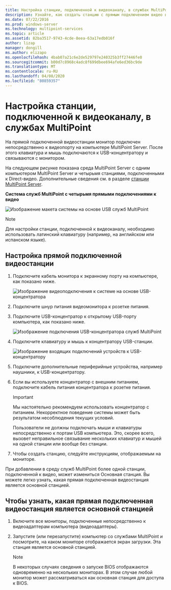 ```yaml
---
title: Настройка станции, подключенной к видеоканалу, в службах MultiPoint
description: Узнайте, как создать станцию с прямым подключением видео в службах MultiPoint.
ms.date: 07/22/2016
ms.prod: windows-server
ms.technology: multipoint-services
ms.topic: article
ms.assetid: 82ba3517-9743-4cde-8eea-63a17edb016f
author: lizap
manager: dongill
ms.author: elizapo
ms.openlocfilehash: 4bab07a21c6e2de529797e240325b3ff27446fe0
ms.sourcegitcommit: b00d7c8968c4adc8f699dbee694afe6ed36bc9de
ms.translationtype: MT
ms.contentlocale: ru-RU
ms.lasthandoff: 04/08/2020
ms.locfileid: "80859357"
---
```

# <a name="set-up-a-direct-video-connected-station-in-multipoint-services"></a>Настройка станции, подключенной к видеоканалу, в службах MultiPoint
На прямой подключенной видеостанции монитор подключен непосредственно к видеопорту на компьютере MultiPoint Server. После этого клавиатура и мышь подключаются к USB-концентратору и связываются с монитором.  
  
На следующем рисунке показана среда MultiPoint Server с одним компьютером MultiPoint Server и четырьмя станциями, подключенными к Direct-видео. Дополнительные сведения см. в разделе [станции MultiPoint Server](MultiPoint-services-Stations.md).  
  
**Система служб MultiPoint с четырьмя прямыми подключениями к видео**  
  
![Изображение макета системы на основе USB служб MultiPoint](./media/WMSMultiPointServerUSBSystemLayout.gif)  
  
> [!NOTE]  
> Для настройки станции, подключенной к видеоканалу, необходимо использовать латинский клавиатуру (например, на английском или испанском языке).  
  
## <a name="to-set-up-a-direct-video-connected-station"></a>Настройка прямой подключенной видеостанции  
  
1.  Подключите кабель монитора к экранному порту на компьютере, как показано ниже.  
  
    ![Изображение видеоподключения к системе на основе USB-концентратора](./media/WMSVideoConnection.gif) 
  
2.  Подключите шнур питания видеомонитора к розетке питания.  
  
3.  Подключите USB-концентратор к открытому USB-порту компьютера, как показано ниже.  
  
    ![Изображение подключения USB-концентратора служб MultiPoint](./media/WMSUSBHubConnection.gif)  
  
4.  Подключите клавиатуру и мышь к концентратору USB-станции.  
  
    ![Изображение входящих подключений устройств к USB-концентратору](./media/WMSUSBDeviceConnection.gif)  
  
5.  Подключите дополнительные периферийные устройства, например наушники, к USB-концентратору.  
  
6.  Если вы используете концентратор с внешним питанием, подключите кабель питания концентратора к розетке питания.  
  
    > [!IMPORTANT]  
    > Мы настоятельно рекомендуем использовать концентратор с питанием. Некорректное поведение системы может быть результатом несоблюдения текущих условий.  
    >   
    > Пользователи не должны подключать мыши и клавиатуры непосредственно к портам USB компьютера. Это, скорее всего, вызовет неправильное связывание нескольких клавиатур и мышей на одной станции или вообще без станции.  
  
7.  Чтобы создать станцию, следуйте инструкциям, отображаемым на мониторе.  
  
При добавлении в среду служб MultiPoint более одной станции, подключенной к видео, может измениться Основная станция. Вы можете легко узнать, какая прямая подключенная видеостанция является основной станцией.  
  
## <a name="to-find-out-which-direct-video-connected-station-is-the-primary-station"></a>Чтобы узнать, какая прямая подключенная видеостанция является основной станцией  
  
1.  Включите все мониторы, подключенные непосредственно к видеоадаптерам компьютера (видеоадаптеры).  
  
2.  Запустите (или перезапустите) компьютер со службами MultiPoint и посмотрите, на каком мониторе отображается экран загрузки. Эта станция является основной станцией.  
  
    > [!NOTE]  
    > В некоторых случаях сведения о запуске BIOS отображаются одновременно на нескольких мониторах. В этом случае любой монитор может рассматриваться как основная станция для доступа к BIOS.